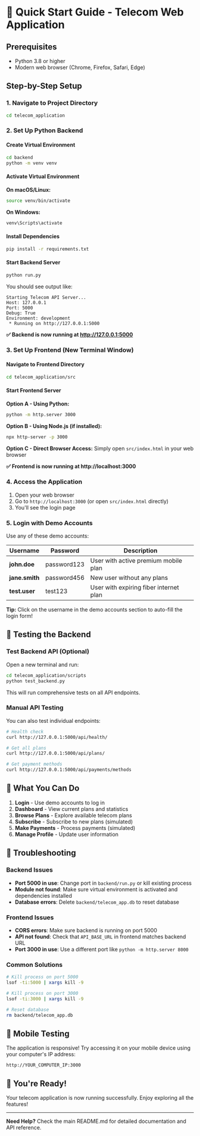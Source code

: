 # 🚀 Quick Start Guide - Telecom Web Application

## Prerequisites
- Python 3.8 or higher
- Modern web browser (Chrome, Firefox, Safari, Edge)

## Step-by-Step Setup

### 1. Navigate to Project Directory
```bash
cd telecom_application
```

### 2. Set Up Python Backend

#### Create Virtual Environment
```bash
cd backend
python -m venv venv
```

#### Activate Virtual Environment
**On macOS/Linux:**
```bash
source venv/bin/activate
```

**On Windows:**
```bash
venv\Scripts\activate
```

#### Install Dependencies
```bash
pip install -r requirements.txt
```

#### Start Backend Server
```bash
python run.py
```

You should see output like:
```
Starting Telecom API Server...
Host: 127.0.0.1
Port: 5000
Debug: True
Environment: development
 * Running on http://127.0.0.1:5000
```

**✅ Backend is now running at http://127.0.0.1:5000**

### 3. Set Up Frontend (New Terminal Window)

#### Navigate to Frontend Directory
```bash
cd telecom_application/src
```

#### Start Frontend Server
**Option A - Using Python:**
```bash
python -m http.server 3000
```

**Option B - Using Node.js (if installed):**
```bash
npx http-server -p 3000
```

**Option C - Direct Browser Access:**
Simply open `src/index.html` in your web browser

**✅ Frontend is now running at http://localhost:3000**

### 4. Access the Application

1. Open your web browser
2. Go to `http://localhost:3000` (or open `src/index.html` directly)
3. You'll see the login page

### 5. Login with Demo Accounts

Use any of these demo accounts:

| Username | Password | Description |
|----------|----------|-------------|
| **john.doe** | password123 | User with active premium mobile plan |
| **jane.smith** | password456 | New user without any plans |
| **test.user** | test123 | User with expiring fiber internet plan |

**Tip:** Click on the username in the demo accounts section to auto-fill the login form!

## 🧪 Testing the Backend

### Test Backend API (Optional)
Open a new terminal and run:
```bash
cd telecom_application/scripts
python test_backend.py
```

This will run comprehensive tests on all API endpoints.

### Manual API Testing
You can also test individual endpoints:

```bash
# Health check
curl http://127.0.0.1:5000/api/health/

# Get all plans
curl http://127.0.0.1:5000/api/plans/

# Get payment methods
curl http://127.0.0.1:5000/api/payments/methods
```

## 🎯 What You Can Do

1. **Login** - Use demo accounts to log in
2. **Dashboard** - View current plans and statistics
3. **Browse Plans** - Explore available telecom plans
4. **Subscribe** - Subscribe to new plans (simulated)
5. **Make Payments** - Process payments (simulated)
6. **Manage Profile** - Update user information

## 🔧 Troubleshooting

### Backend Issues
- **Port 5000 in use**: Change port in `backend/run.py` or kill existing process
- **Module not found**: Make sure virtual environment is activated and dependencies installed
- **Database errors**: Delete `backend/telecom_app.db` to reset database

### Frontend Issues
- **CORS errors**: Make sure backend is running on port 5000
- **API not found**: Check that `API_BASE_URL` in frontend matches backend URL
- **Port 3000 in use**: Use a different port like `python -m http.server 8000`

### Common Solutions
```bash
# Kill process on port 5000
lsof -ti:5000 | xargs kill -9

# Kill process on port 3000
lsof -ti:3000 | xargs kill -9

# Reset database
rm backend/telecom_app.db
```

## 📱 Mobile Testing
The application is responsive! Try accessing it on your mobile device using your computer's IP address:
```
http://YOUR_COMPUTER_IP:3000
```

## 🎉 You're Ready!
Your telecom application is now running successfully. Enjoy exploring all the features!

---

**Need Help?** Check the main README.md for detailed documentation and API reference.
